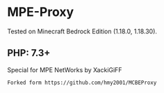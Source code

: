 # MPE-Proxy

Tested on Minecraft Bedrock Edition (1.18.0, 1.18.30).

## PHP: 7.3+

Special for MPE NetWorks by XackiGiFF

```
Forked form https://github.com/hmy2001/MCBEProxy
```
